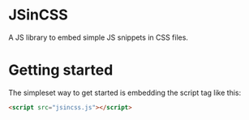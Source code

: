 # JSinCSS
A JS library to embed simple JS snippets in CSS files.

# Getting started
The simpleset way to get started is embedding the script tag like this:
```HTML
<script src="jsincss.js"></script>
```
